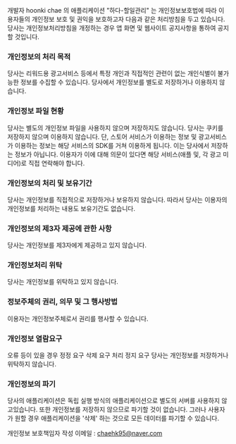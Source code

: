 개발자 hoonki chae 의 애플리케이션 "하다-할일관리" 는 개인정보보호법에 따라 이용자들의 개인정보 보호 및 권익을 보호하고자 다음과 같은 처리방침을 두고 있습니다.
당사는 개인정보처리방침을 개정하는 경우 앱 화면 및 웹사이트 공지사항을 통하여 공지할 것입니다.


### 개인정보의 처리 목적
당사는 리워드용 광고서비스 등에서 특정 개인과 직접적인 관련이 없는 개인식별이 불가능한 정보를 수집할 수 있습니다.
당사에서 개인정보를 별도로 저장하거나 이용하지 않습니다.


### 개인정보 파일 현황
당사는 별도의 개인정보 파일을 사용하지 않으며 저장하지도 않습니다.
당사는 쿠키를 저장하지 않으며 이용하지 않습니다.
단, 스토어 서비스가 이용하는 정보 및 광고서비스가 이용하는 정보는 해당 서비스의 SDK를 거쳐 이용하게 됩니다. 이는 당사에서 저장하는 정보가 아닙니다.
이용자가 이에 대해 의문이 있다면 해당 서비스(애플 및, 각 광고 미디어)로 직접 연락해야 합니다.


### 개인정보의 처리 및 보유기간
당사는 개인정보를 직접적으로 저장하거나 보유하지 않습니다.
따라서 당사는 이용자의 개인정보를 처리하는 내용도 보유기간도 없습니다.


### 개인정보의 제3자 제공에 관한 사항
당사는 개인정보를 제3자에게 제공하고 있지 않습니다.


### 개인정보처리 위탁
당사는 개인정보를 위탁하고 있지 않습니다.


### 정보주체의 권리, 의무 및 그 행사방법
이용자는 개인정보주체로서 권리를 행사할 수 있습니다.


### 개인정보 열람요구
오류 등이 있을 경우 정정 요구
삭제 요구
처리 정지 요구
당사는 개인정보를 저장하거나 위탁하지 않습니다.


### 개인정보의 파기
당사의 애플리케이션은 독립 실행 방식의 애플리케이션으로 별도의 서버를 사용하지 않고있습니다.
또한 개인정보를 저장하지 않으므로 파기할 것이 없습니다.
그러나 사용자가 원할 경우 애플리케이션을 '삭제' 하는 것으로 모든 데이터를 파기할 수 있습니다.

개인정보 보호책임자 작성
이메일 : chaehk95@naver.com
